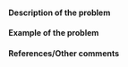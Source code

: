 #### Description of the problem

<!--Please provide a clear and details information of the bug/data structure to be added.-->

#### Example of the problem

<!--Provide a reproducible example code which is causing the bug to appear. Leave this section if the problem is not a bug.-->

#### References/Other comments
